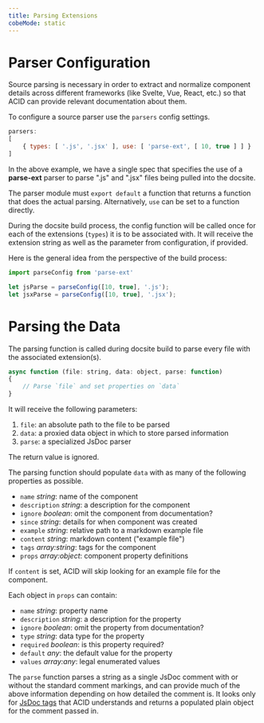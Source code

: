 ```yaml
---
title: Parsing Extensions
cobeMode: static
---
```



# Parser Configuration

Source parsing is necessary in order to extract and normalize component details across different frameworks (like Svelte, Vue, React, etc.) so that ACID can provide relevant documentation about them.

To configure a source parser use the `parsers` config settings.

```js
parsers:
[
    { types: [ '.js', '.jsx' ], use: [ 'parse-ext', [ 10, true ] ] }
]
```

In the above example, we have a single spec that specifies the use of a **parse-ext** parser to parse ".js" and ".jsx" files being pulled into the docsite.

The parser module must `export default` a function that returns a function that does the actual parsing. Alternatively, `use` can be set to a function directly.

During the docsite build process, the config function will be called once for each of the extensions (`types`) it is to be associated with.  It will receive the extension string as well as the parameter from configuration, if provided.

Here is the general idea from the perspective of the build process:

```js
import parseConfig from 'parse-ext'

let jsParse = parseConfig([10, true], '.js');
let jsxParse = parseConfig([10, true], '.jsx');
```


# Parsing the Data

The parsing function is called during docsite build to parse every file with the associated extension(s). 

```js
async function (file: string, data: object, parse: function)
{
    // Parse `file` and set properties on `data`
}
```

It will receive the following parameters:

1. `file`: an absolute path to the file to be parsed
2. `data`: a proxied data object in which to store parsed information
3. `parse`: a specialized JsDoc parser

The return value is ignored.

The parsing function should populate `data` with as many of the following properties as possible.

- `name` *string*: name of the component
- `description` *string*: a description for the component
- `ignore` *boolean*: omit the component from documentation?
- `since` *string*: details for when component was created
- `example` *string*: relative path to a markdown example file
- `content` *string*: markdown content ("example file")
- `tags` *array:string*: tags for the component
- `props` *array:object*: component property definitions

If `content` is set, ACID will skip looking for an example file for the component.

Each object in `props` can contain:

- `name` *string*: property name
- `description` *string*: a description for the property
- `ignore` *boolean*: omit the property from documentation?
- `type` *string*: data type for the property
- `required` *boolean*: is this property required?
- `default` *any*: the default value for the property
- `values` *array:any*: legal enumerated values

The `parse` function parses a string as a single JsDoc comment with or without the standard comment markings, and can provide much of the above information depending on how detailed the comment is.  It looks only for [JsDoc tags](document/configuration-jsdoc) that ACID understands and returns a populated plain object for the comment passed in.
